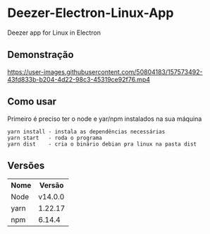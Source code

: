 # Deezer-Electron-Linux-App
Deezer app for Linux in Electron

## Demonstração
https://user-images.githubusercontent.com/50804183/157573492-43fd833b-b204-4d22-98c3-45319ce92f76.mp4

## Como usar

Primeiro é preciso ter o node e yar/npm instalados na sua máquina
```
yarn install - instala as dependências necessárias
yarn start   - roda o programa
yarn dist    - cria o binário debian pra linux na pasta dist
```




## Versões

<table>
  <tr>
    <th>Nome</th>
    <th>Versão</th>
  </tr>
  <tr>
    <td>Node</td>
    <td>v14.0.0</td>
  </tr>
   <tr>
    <td>yarn</td>
    <td>1.22.17</td>
  </tr>
   <tr>
    <td>npm</td>
    <td>6.14.4</td>
  </tr>
</table>
